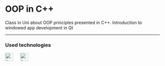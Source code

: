 # OOP in C++
Class in Uni about OOP principles presented in C++. Introduction to windowed app development in Qt

---
### Used technologies
[<img align="left" width="26px" style="padding-right: 20px" alt="c++" src="https://cdn.jsdelivr.net/gh/devicons/devicon/icons/cplusplus/cplusplus-original.svg"/>][cpp]
[<img align="left" width="26px" style="padding-right: 20px" alt="c++" src="https://cdn.jsdelivr.net/gh/devicons/devicon/icons/qt/qt-original.svg"/>][qt]

[cpp]: https://en.wikipedia.org/wiki/C%2B%2B
[qt]: https://www.qt.io